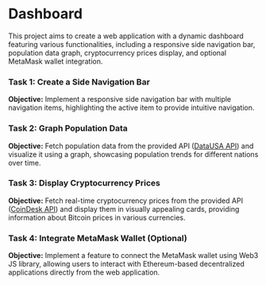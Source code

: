 # Dashboard
This project aims to create a web application with a dynamic dashboard featuring various functionalities, including a responsive side navigation bar, population data graph, cryptocurrency prices display, and optional MetaMask wallet integration.

### Task 1: Create a Side Navigation Bar

**Objective:** Implement a responsive side navigation bar with multiple navigation items, highlighting the active item to provide intuitive navigation.

### Task 2: Graph Population Data

**Objective:** Fetch population data from the provided API ([DataUSA API](https://datausa.io/api/data?drilldowns=Nation&measures=Population)) and visualize it using a graph, showcasing population trends for different nations over time.

### Task 3: Display Cryptocurrency Prices

**Objective:** Fetch real-time cryptocurrency prices from the provided API ([CoinDesk API](https://api.coindesk.com/v1/bpi/currentprice.json)) and display them in visually appealing cards, providing information about Bitcoin prices in various currencies.

### Task 4: Integrate MetaMask Wallet (Optional)

**Objective:** Implement a feature to connect the MetaMask wallet using Web3 JS library, allowing users to interact with Ethereum-based decentralized applications directly from the web application.
